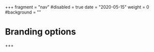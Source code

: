 +++
fragment = "nav"
#disabled = true
date = "2020-05-15"
weight = 0
#background = ""


# Branding options

+++
